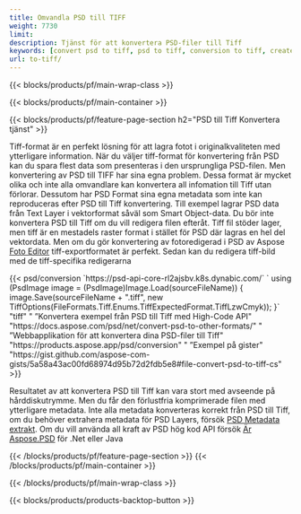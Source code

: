 ```yaml
---
title: Omvandla PSD till TIFF
weight: 7730
limit: 
description: Tjänst för att konvertera PSD-filer till Tiff
keywords: [convert psd to tiff, psd to tiff, conversion to tiff, create tiff from psd, print psd as tiff]
url: to-tiff/
---
```


{{< blocks/products/pf/main-wrap-class >}}

{{< blocks/products/pf/main-container >}}

{{< blocks/products/pf/feature-page-section h2="PSD till Tiff Konvertera tjänst" >}}
<p>Tiff-format är en perfekt lösning för att lagra fotot i originalkvaliteten med ytterligare information. När du väljer tiff-format för konvertering från PSD kan du spara flest data som presenteras i den ursprungliga PSD-filen. Men konvertering av PSD till TIFF har sina egna problem. Dessa format är mycket olika och inte alla omvandlare kan konvertera all infomation till Tiff utan förlorar. Dessutom har PSD Format sina egna metadata som inte kan reproduceras efter PSD till Tiff konvertering. Till exempel lagrar PSD data från Text Layer i vektorformat såväl som Smart Object-data. Du bör inte konvertera PSD till Tiff om du vill redigera filen efteråt. Tiff fil stöder lager, men tiff är en mestadels raster format i stället för PSD där lagras en hel del vektordata. Men om du gör konvertering av fotoredigerad i PSD av Aspose <a href="https://products.aspose.app/psd/photo-editor">Foto Editor</a> tiff-exportformatet är perfekt. Sedan kan du redigera tiff-bild med de tiff-specifika redigerarna</p>
{{< psd/conversion `https://psd-api-core-rl2ajsbv.k8s.dynabic.com/` 
`    using (PsdImage image = (PsdImage)Image.Load(sourceFileName))
    {
        image.Save(sourceFileName + ".tiff", new TiffOptions(FileFormats.Tiff.Enums.TiffExpectedFormat.TiffLzwCmyk));
    }` 
	"tiff" "
”Konvertera exempel från PSD till Tiff med High-Code API"  "https://docs.aspose.com/psd/net/convert-psd-to-other-formats/" "
”Webbapplikation för att konvertera dina PSD-filer till Tiff" "https://products.aspose.app/psd/conversion" "
”Exempel på gister" "https://gist.github.com/aspose-com-gists/5a58a43ac00fd68974d95b72d2fdb5e8#file-convert-psd-to-tiff-cs" >}}
<p>Resultatet av att konvertera PSD till Tiff kan vara stort med avseende på hårddiskutrymme. Men du får den förlustfria komprimerade filen med ytterligare metadata. Inte alla metadata konverteras korrekt från PSD till Tiff, om du behöver extrahera metadata för PSD Layers, försök <a href="https://products.aspose.app/psd/metadata">PSD Metadata extrakt</a>. Om du vill använda all kraft av PSD hög kod API försök <a href="/psd">Är Aspose.PSD</a> för .Net eller Java</p>
{{< /blocks/products/pf/feature-page-section >}}
{{< /blocks/products/pf/main-container >}}


{{< /blocks/products/pf/main-wrap-class >}}

{{< blocks/products/products-backtop-button >}}
